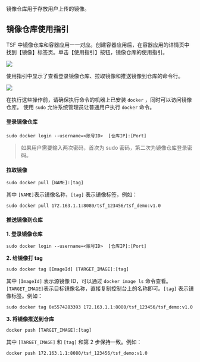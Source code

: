 镜像仓库用于存放用户上传的镜像。

## 镜像仓库使用指引

TSF 中镜像仓库和容器应用一一对应。创建容器应用后，在容器应用的详情页中找到【镜像】标签页。单击【使用指引】按钮，镜像仓库的使用指引。

![](https://main.qcloudimg.com/raw/a0653efcf8ee48405731ae02d21e67d3.png)

使用指引中显示了查看登录镜像仓库、拉取镜像和推送镜像到仓库的命令行。

![](https://main.qcloudimg.com/raw/78843a69149158af88be1532f09f1c70.png)

在执行这些操作前，请确保执行命令的机器上已安装 `docker` ，同时可以访问镜像仓库。
使用 `sudo` 允许系统管理员让普通用户执行 `docker` 命令。

#### 登录镜像仓库

```
sudo docker login --username=<账号ID>  [仓库IP]:[Port]
```

> 如果用户需要输入两次密码，首次为 sudo 密码，第二次为镜像仓库登录密码。

#### 拉取镜像

```
sudo docker pull [NAME]:[tag]
```
其中 `[NAME]`表示镜像名称，`[tag]` 表示镜像标签，例如：

```
sudo docker pull 172.163.1.1:8080/tsf_123456/tsf_demo:v1.0
```

#### 推送镜像到仓库

**1. 登录镜像仓库**

```
sudo docker login --username=<账号ID>  [仓库IP]:[Port]
```

**2. 给镜像打 tag**

```
sudo docker tag [ImageId] [TARGET_IMAGE]:[tag]
```
其中 `[ImageId]` 表示源镜像 ID，可以通过 `docker image ls` 命令查看。`[TARGET_IMAGE]`表示目标镜像名称，直接复制控制台上的名称即可。`[tag]` 表示镜像标签。例如：

```
sudo docker tag 0e5574283393 172.163.1.1:8080/tsf_123456/tsf_demo:v1.0
```


**3. 将镜像推送到仓库**

```
docker push [TARGET_IMAGE]:[tag]
```

其中 `[TARGET_IMAGE]` 和 `[tag]` 和第 2 步保持一致。例如：

```
docker push 172.163.1.1:8080/tsf_123456/tsf_demo:v1.0
```
